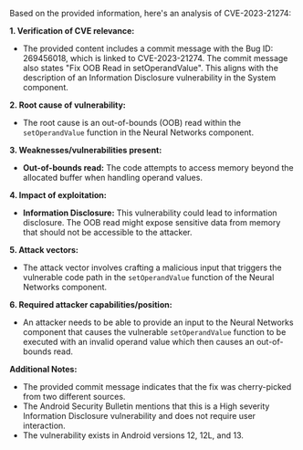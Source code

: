 Based on the provided information, here's an analysis of CVE-2023-21274:

**1. Verification of CVE relevance:**
   - The provided content includes a commit message with the Bug ID: 269456018, which is linked to CVE-2023-21274. The commit message also states "Fix OOB Read in setOperandValue". This aligns with the description of an Information Disclosure vulnerability in the System component.

**2. Root cause of vulnerability:**
   - The root cause is an out-of-bounds (OOB) read within the `setOperandValue` function in the Neural Networks component.

**3. Weaknesses/vulnerabilities present:**
   - **Out-of-bounds read:** The code attempts to access memory beyond the allocated buffer when handling operand values.

**4. Impact of exploitation:**
   - **Information Disclosure:** This vulnerability could lead to information disclosure. The OOB read might expose sensitive data from memory that should not be accessible to the attacker.

**5. Attack vectors:**
   - The attack vector involves crafting a malicious input that triggers the vulnerable code path in the `setOperandValue` function of the Neural Networks component.

**6. Required attacker capabilities/position:**
   - An attacker needs to be able to provide an input to the Neural Networks component that causes the vulnerable `setOperandValue` function to be executed with an invalid operand value which then causes an out-of-bounds read.

**Additional Notes:**

- The provided commit message indicates that the fix was cherry-picked from two different sources.
- The Android Security Bulletin mentions that this is a High severity Information Disclosure vulnerability and does not require user interaction.
- The vulnerability exists in Android versions 12, 12L, and 13.
